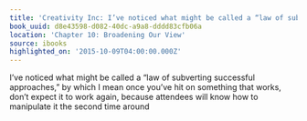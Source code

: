 ```yaml
---
title: 'Creativity Inc: I’ve noticed what might be called a “law of subverting succe…'
book_uuid: d8e43598-d082-40dc-a9a8-dddd83cfb06a
location: 'Chapter 10: Broadening Our View'
source: ibooks
highlighted_on: '2015-10-09T04:00:00.000Z'
---
```


I’ve noticed what might be called a “law of subverting successful approaches,” by which I mean once you’ve hit on something that works, don’t expect it to work again, because attendees will know how to manipulate it the second time around